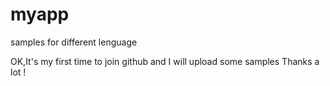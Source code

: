 # myapp
samples for different lenguage

OK,It's my first time to join github and I will upload some samples
Thanks a lot !
